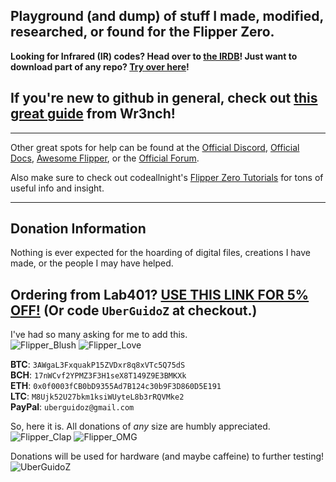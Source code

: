 ## Playground (and dump) of stuff I made, modified, researched, or found for the Flipper Zero.
**Looking for Infrared (IR) codes? Head over to [the IRDB](https://github.com/UberGuidoZ/Flipper-IRDB)! Just want to download part of any repo? [Try over here](https://uberguidoz.github.io/DownGit/)!**

## If you're new to github in general, check out [this great guide](https://github.com/wrenchathome/flipperfiles/blob/main/_Guides/How2Flipper.pdf) from Wr3nch!

-----

Other great spots for help can be found at the [Official Discord](https://discord.com/invite/flipper), [Official Docs](https://docs.flipperzero.one/), [Awesome Flipper](https://github.com/djsime1/awesome-flipperzero), or the [Official Forum](https://forum.flipperzero.one/).

Also make sure to check out codeallnight's [Flipper Zero Tutorials](https://github.com/jamisonderek/flipper-zero-tutorials) for tons of useful info and insight.

-----

## Donation Information

Nothing is ever expected for the hoarding of digital files, creations I have made, or the people I may have helped.

## Ordering from Lab401? [USE THIS LINK FOR 5% OFF!](https://lab401.com/r?id=vsmgoc) (Or code `UberGuidoZ` at checkout.)

I've had so many asking for me to add this.<br>
![Flipper_Blush](https://user-images.githubusercontent.com/57457139/183561666-4424a3cc-679b-4016-a368-24f7e7ad0a88.jpg) ![Flipper_Love](https://user-images.githubusercontent.com/57457139/183561692-381d37bd-264f-4c88-8877-e58d60d9be6e.jpg)

**BTC**: `3AWgaL3FxquakP15ZVDxr8q8xVTc5Q75dS`<br>
**BCH**: `17nWCvf2YPMZ3F3H1seX8T149Z9E3BMKXk`<br>
**ETH**: `0x0f0003fCB0bD9355Ad7B124c30b9F3D860D5E191`<br>
**LTC**: `M8Ujk52U27bkm1ksiWUyteL8b3rRQVMke2`<br>
**PayPal**: `uberguidoz@gmail.com`

So, here it is. All donations of *any* size are humbly appreciated.<br>
![Flipper_Clap](https://user-images.githubusercontent.com/57457139/183561789-2e853ede-8ef7-41e8-a67c-716225177e5d.jpg) ![Flipper_OMG](https://user-images.githubusercontent.com/57457139/183561787-e21bdc1e-b316-4e67-b327-5129503d0313.jpg)

Donations will be used for hardware (and maybe caffeine) to further testing!<br>
![UberGuidoZ](https://cdn.discordapp.com/emojis/1000632669622767686.gif)
